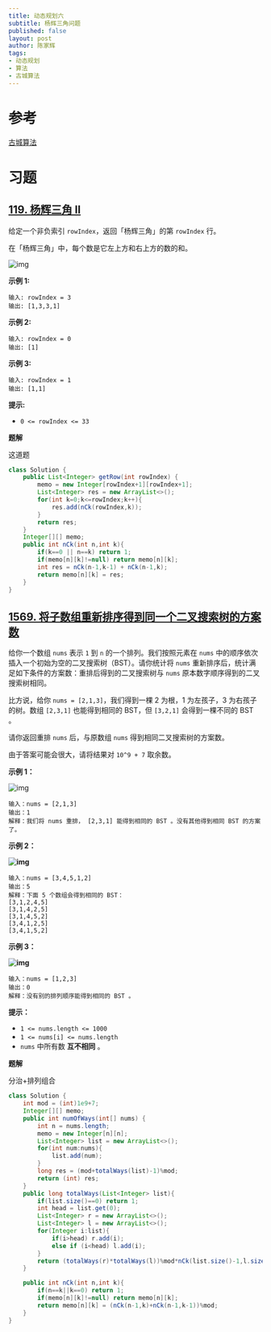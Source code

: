 ```yaml
---
title: 动态规划六
subtitle: 杨辉三角问题
published: false
layout: post
author: 陈家辉
tags:
- 动态规划
- 算法
- 古城算法
---
```


# 参考

[古城算法](https://www.bilibili.com/video/BV1CK41137G7/?spm_id_from=333.999.0.0&vd_source=5f85f2ad17bea9d8d2d93375d637bbfc)

# 习题

## [119. 杨辉三角 II](https://leetcode.cn/problems/pascals-triangle-ii/)

给定一个非负索引 `rowIndex`，返回「杨辉三角」的第 `rowIndex` 行。

在「杨辉三角」中，每个数是它左上方和右上方的数的和。

![img](https://pic.leetcode-cn.com/1626927345-DZmfxB-PascalTriangleAnimated2.gif)

 

**示例 1:**

```
输入: rowIndex = 3
输出: [1,3,3,1]
```

**示例 2:**

```
输入: rowIndex = 0
输出: [1]
```

**示例 3:**

```
输入: rowIndex = 1
输出: [1,1]
```

 

**提示:**

- `0 <= rowIndex <= 33`

**题解**

这道题

 ```java
 class Solution {
     public List<Integer> getRow(int rowIndex) {
         memo = new Integer[rowIndex+1][rowIndex+1];
         List<Integer> res = new ArrayList<>();
         for(int k=0;k<=rowIndex;k++){
             res.add(nCk(rowIndex,k));
         }
         return res;
     }
     Integer[][] memo;
     public int nCk(int n,int k){
         if(k==0 || n==k) return 1;
         if(memo[n][k]!=null) return memo[n][k];
         int res = nCk(n-1,k-1) + nCk(n-1,k);
         return memo[n][k] = res;
     }
 }
 ```

## [1569. 将子数组重新排序得到同一个二叉搜索树的方案数](https://leetcode.cn/problems/number-of-ways-to-reorder-array-to-get-same-bst/)

给你一个数组 `nums` 表示 `1` 到 `n` 的一个排列。我们按照元素在 `nums` 中的顺序依次插入一个初始为空的二叉搜索树（BST）。请你统计将 `nums` 重新排序后，统计满足如下条件的方案数：重排后得到的二叉搜索树与 `nums` 原本数字顺序得到的二叉搜索树相同。

比方说，给你 `nums = [2,1,3]`，我们得到一棵 2 为根，1 为左孩子，3 为右孩子的树。数组 `[2,3,1]` 也能得到相同的 BST，但 `[3,2,1]` 会得到一棵不同的 BST 。

请你返回重排 `nums` 后，与原数组 `nums` 得到相同二叉搜索树的方案数。

由于答案可能会很大，请将结果对 `10^9 + 7` 取余数。

 

**示例 1：**

![img](https://assets.leetcode-cn.com/aliyun-lc-upload/uploads/2020/08/30/bb.png)

```
输入：nums = [2,1,3]
输出：1
解释：我们将 nums 重排， [2,3,1] 能得到相同的 BST 。没有其他得到相同 BST 的方案了。
```

**示例 2：**

**![img](https://assets.leetcode-cn.com/aliyun-lc-upload/uploads/2020/08/30/ex1.png)**

```
输入：nums = [3,4,5,1,2]
输出：5
解释：下面 5 个数组会得到相同的 BST：
[3,1,2,4,5]
[3,1,4,2,5]
[3,1,4,5,2]
[3,4,1,2,5]
[3,4,1,5,2]
```

**示例 3：**

**![img](https://assets.leetcode-cn.com/aliyun-lc-upload/uploads/2020/08/30/ex4.png)**

```
输入：nums = [1,2,3]
输出：0
解释：没有别的排列顺序能得到相同的 BST 。
```

 

**提示：**

- `1 <= nums.length <= 1000`
- `1 <= nums[i] <= nums.length`
- `nums` 中所有数 **互不相同** 。

**题解**

分治+排列组合

```java
class Solution {
    int mod = (int)1e9+7;
    Integer[][] memo;
    public int numOfWays(int[] nums) {
        int n = nums.length;
        memo = new Integer[n][n];
        List<Integer> list = new ArrayList<>();
        for(int num:nums){
            list.add(num);
        }
        long res = (mod+totalWays(list)-1)%mod;
        return (int) res;
    }
    public long totalWays(List<Integer> list){
        if(list.size()==0) return 1;
        int head = list.get(0);
        List<Integer> r = new ArrayList<>();
        List<Integer> l = new ArrayList<>();
        for(Integer i:list){
            if(i>head) r.add(i);
            else if (i<head) l.add(i);
        }
        return (totalWays(r)*totalWays(l))%mod*nCk(list.size()-1,l.size())%mod;
    }

    public int nCk(int n,int k){
        if(n==k||k==0) return 1;
        if(memo[n][k]!=null) return memo[n][k];
        return memo[n][k] = (nCk(n-1,k)+nCk(n-1,k-1))%mod;
    }
}
```

